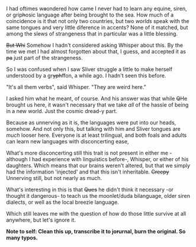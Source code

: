 I had oftimes w~~a~~ondered how came I never had to learn any equine, siren, or grip~~h~~osic language after being brought to the sea. How much of a coincidence is it that not only two countries, but two *worlds* speak with the same tongues and very little diference in accents? None of it matched, but among the slews of strangeness that in particular was a little blessing.

~~But Whi~~ Somehow I hadn't considered asking Whisper about this. By the time we met I had almost forgotten about that, I guess, and accepted it as ~~pa~~ just part of the strangeness.

So I was confused when I saw Sliver struggle a little to make herself understood by a gr~~yph~~ffon, a while ago. I hadn't seen this before.

 "It's all them verbs", said Whisper. "They are weird here."

I asked him what he meant, of course. And his answer was that while ~~Q~~He brought us here, it wasn't necessary that we take *all* of the hassle of being in a new world. Just the cosmic dread-y part.

Because as unnerving as it is, the languages were put into our heads, somehow. And not only this, but talking with him and Sliver tongues are *much* looser here. Everyone is at least trilingual, and both foals and adults can learn new languages with disconcerting ease,

What's more disconcerting still this trait is not present in either me -although I had experience with linguistics before-, Whisper, or either of his daughters. Which means that our brains weren't altered, but that we simply had the information 'injected' and that this isn't inheritable. ~~Creepy~~ Unnerving still, but not nearly as much.

What's interesting in this is that ~~Ques~~ he didn't think it necessary -or thought it dangerous- to teach us the moonlet/duda bilanguage, older siren dialects, or well as the local breezie language.

Which still leaves me with the question of how do those little survive at all anywhere, but let's ignore it.

**Note to self: Clean this up, transcribe it to jo~~r~~urnal, burn the original. So many typos.**